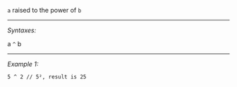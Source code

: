 `a` raised to the power of `b`


---
*Syntaxes:*

a `^` b

---
*Example 1:*

```sqf
5 ^ 2 // 5², result is 25
```